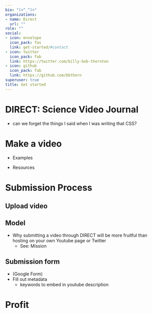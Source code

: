 ```yaml
---
bio: "(>^_^)>"
organizations:
- name: Direct
  url: ""
role: ""
social:
- icon: envelope
  icon_pack: fas
  link: get-started/#contact
- icon: twitter
  icon_pack: fab
  link: https://twitter.com/billy-bob-thornton
- icon: github
  icon_pack: fab
  link: https://github.com/bbthorn
superuser: true
title: Get started
---
```


# DIRECT: Science Video Journal

* can we forget the things I said when I was writing that CSS?

# Make a video

* Examples

* Resources

# Submission Process

## Upload video

## Model

* Why submitting a video through DIRECT will be more fruitful than hosting on your own Youtube page or Twitter
    * See: Mission

## Submission form 

* (Google Form)
* Fill out metadata
    * keywords to embed in youtube description


# Profit